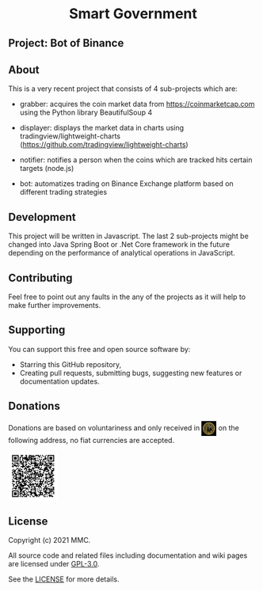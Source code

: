 <h1 align="center">
Smart Government
</h1>

## Project: Bot of Binance

## About
This is a very recent project that consists of 4 sub-projects which are:

- grabber: acquires the coin market data from https://coinmarketcap.com using the Python library BeautifulSoup 4

- displayer: displays the market data in charts using tradingview/lightweight-charts (https://github.com/tradingview/lightweight-charts)

- notifier: notifies a person when the coins which are tracked hits certain targets (node.js)

- bot: automatizes trading on Binance Exchange platform based on different trading strategies

## Development
This project will be written in Javascript. The last 2 sub-projects might be changed into Java Spring Boot or .Net Core framework in the future depending on the performance of analytical operations in JavaScript. 

## Contributing
Feel free to point out any faults in the any of the projects as it will help to make further improvements. 

## Supporting
You can support this free and open source software by:
- Starring this GitHub repository,
- Creating pull requests, submitting bugs, suggesting new features or documentation updates.

## Donations
Donations are based on voluntariness and only received in <img src="https://github.com/mmcil/BoB/blob/main/btc-symbol.jpg" width="30" height="30" style="vertical-align:middle"/>  on the following address, no fiat currencies are accepted. 

<img src="https://github.com/mmcil/BoB/blob/main/address.png" align="center" width="100" height="100" style="horizontal-align:middle"/>

## License
Copyright (c) 2021 MMC. 

All source code and related files including documentation and wiki pages are licensed under [GPL-3.0](https://www.gnu.org/licenses/gpl-3.0.en.html).

See the [LICENSE](https://github.com/mmcil/BoB/blob/main/LICENSE) for more details.
